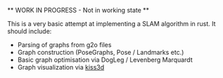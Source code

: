 
** WORK IN PROGRESS - Not in working state **

This is a very basic attempt at implementing a SLAM algorithm in rust. It should
include:

- Parsing of graphs from g2o files
- Graph construction (PoseGraphs, Pose / Landmarks etc.)
- Basic graph optimisation via DogLeg / Levenberg Marquardt
- Graph visualization via [kiss3d](https://github.com/sebcrozet/kiss3d)

